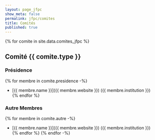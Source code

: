 ```yaml
---
layout: page_jfpc
show_meta: false
permalink: jfpc/comites
title: Comités
published: true
---
```


{% for comite in site.data.comites_jfpc %}
## Comité {{ comite.type }}

### Présidence
{% for membre in comite.presidence -%}
  - [{{ membre.name }}]({{ membre.website }}) ({{ membre.institution }})
{% endfor %}

### Autre Membres
{% for membre in comite.autre -%}
  - [{{ membre.name }}]({{ membre.website }}) ({{ membre.institution }})
{% endfor %}
{% endfor -%}
